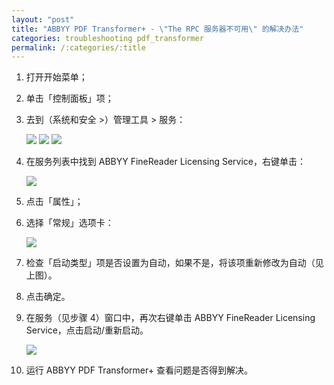 ```yaml
---
layout: "post"
title: "ABBYY PDF Transformer+ - \"The RPC 服务器不可用\" 的解决办法"
categories: troubleshooting pdf_transformer
permalink: /:categories/:title
---
```


1. 打开开始菜单；
2. 单击「控制面板」项；
3. 去到（系统和安全 >）管理工具 > 服务：

	![](https://i.imgur.com/CAwxFJM.jpg)
	![](https://i.imgur.com/EwpbGT1.jpg)
	![](https://i.imgur.com/NHbMYsR.jpg)

4. 在服务列表中找到 ABBYY FineReader Licensing Service，右键单击：

	![](https://i.imgur.com/r2WKLer.jpg)

5. 点击「属性」；
6. 选择「常规」选项卡：

	![](https://i.imgur.com/iEc7cRq.jpg)
7. 检查「启动类型」项是否设置为自动，如果不是，将该项重新修改为自动（见上图）。
8. 点击确定。
9. 在服务（见步骤 4）窗口中，再次右键单击 ABBYY FineReader Licensing Service，点击启动/重新启动。

	![](https://i.imgur.com/VLj8XUO.jpg)
10. 运行 ABBYY PDF Transformer+ 查看问题是否得到解决。
